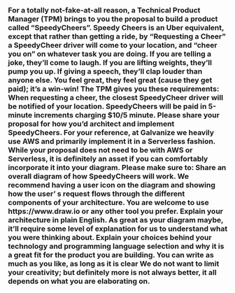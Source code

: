 <html>
<header>
  <title># SpeedyCheers</title>
  
</header>
<body> 


<h3>
  For a totally not-fake-at-all reason, a Technical Product Manager (TPM) brings to you the proposal to build a product called “SpeedyCheers”.
Speedy Cheers is an Uber equivalent, except that rather than getting a ride, by “Requesting a Cheer” a SpeedyCheer driver will come to your
location, and “cheer you on” on whatever task you are doing. If you are telling a joke, they’ll come to laugh. If you are lifting weights, they’ll pump
you up. If giving a speech, they’ll clap louder than anyone else. You feel great, they feel great (cause they get paid); it’s a win-win!
The TPM gives you these requirements:
When requesting a cheer, the closest SpeedyCheer driver will be notified of your location.
SpeedyCheers will be paid in 5-minute increments charging $10/5 minute.
Please share your proposal for how you’d architect and implement SpeedyCheers. For your reference, at Galvanize we heavily use AWS and
primarily implement it in a Serverless fashion. While your proposal does not need to be with AWS or Serverless, it is definitely an asset if you can
comfortably incorporate it into your diagram.
Please make sure to:
Share an overall diagram of how SpeedyCheers will work. We recommend having a user icon on the diagram and showing how the user’
s request flows through the different components of your architecture.
You are welcome to use https://www.draw.io or any other tool you prefer.
Explain your architecture in plain English. As great as your diagram maybe, it’ll require some level of explanation for us to understand
what you were thinking about.
Explain your choices behind your technology and programming language selection and why it is a great fit for the product you are
building.
You can write as much as you like, as long as it is clear We do not want to limit your creativity; but definitely more is not always better, it all
depends on what you are elaborating on.
  
</h3>


</body>


</html>





